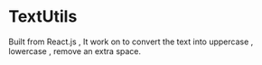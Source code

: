 # TextUtils
Built from React.js , It work on to convert the text into uppercase , lowercase , remove an extra space.
